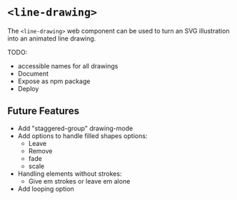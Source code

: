 # `<line-drawing>`

The `<line-drawing>` web component can be used to turn an SVG illustration into
an animated line drawing.

TODO:

- accessible names for all drawings
- Document
- Expose as npm package
- Deploy

## Future Features

- Add "staggered-group" drawing-mode
- Add options to handle filled shapes options:
  - Leave
  - Remove
  - fade
  - scale
- Handling elements without strokes:
  - Give em strokes or leave em alone
- Add looping option
